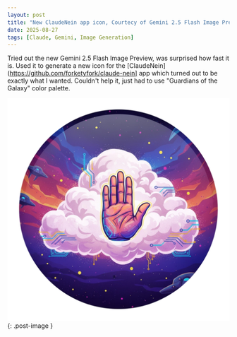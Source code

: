 ```yaml
---
layout: post
title: "New ClaudeNein app icon, Courtecy of Gemini 2.5 Flash Image Preview"
date: 2025-08-27
tags: [Claude, Gemini, Image Generation]
---
```

Tried out the new Gemini 2.5 Flash Image Preview, was surprised how fast it is. Used it to generate a new icon for the [ClaudeNein](https://github.com/forketyfork/claude-nein] app which turned out to be exactly what I wanted. Couldn't help it, just had to use "Guardians of the Galaxy" color palette.

![ClaudeNein app icon](/img/ClaudeNein-new.png){: .post-image }
